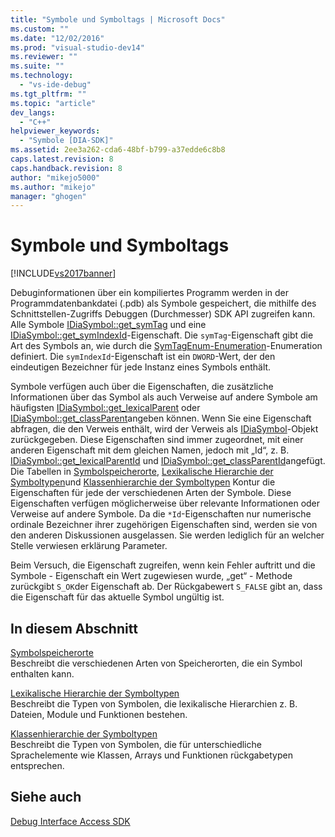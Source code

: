 ```yaml
---
title: "Symbole und Symboltags | Microsoft Docs"
ms.custom: ""
ms.date: "12/02/2016"
ms.prod: "visual-studio-dev14"
ms.reviewer: ""
ms.suite: ""
ms.technology: 
  - "vs-ide-debug"
ms.tgt_pltfrm: ""
ms.topic: "article"
dev_langs: 
  - "C++"
helpviewer_keywords: 
  - "Symbole [DIA-SDK]"
ms.assetid: 2ee3a262-cda6-48bf-b799-a37edde6c8b8
caps.latest.revision: 8
caps.handback.revision: 8
author: "mikejo5000"
ms.author: "mikejo"
manager: "ghogen"
---
```

# Symbole und Symboltags
[!INCLUDE[vs2017banner](../../code-quality/includes/vs2017banner.md)]

Debuginformationen über ein kompiliertes Programm werden in der Programmdatenbankdatei \(.pdb\) als Symbole gespeichert, die mithilfe des Schnittstellen\-Zugriffs Debuggen \(Durchmesser\) SDK API zugreifen kann.  Alle Symbole [IDiaSymbol::get\_symTag](../../debugger/debug-interface-access/idiasymbol-get-symtag.md) und eine [IDiaSymbol::get\_symIndexId](../../debugger/debug-interface-access/idiasymbol-get-symindexid.md)\-Eigenschaft.  Die `symTag`\-Eigenschaft gibt die Art des Symbols an, wie durch die [SymTagEnum\-Enumeration](../../debugger/debug-interface-access/symtagenum.md)\-Enumeration definiert.  Die `symIndexId`\-Eigenschaft ist ein `DWORD`\-Wert, der den eindeutigen Bezeichner für jede Instanz eines Symbols enthält.  
  
 Symbole verfügen auch über die Eigenschaften, die zusätzliche Informationen über das Symbol als auch Verweise auf andere Symbole am häufigsten [IDiaSymbol::get\_lexicalParent](../../debugger/debug-interface-access/idiasymbol-get-lexicalparent.md) oder [IDiaSymbol::get\_classParent](../../debugger/debug-interface-access/idiasymbol-get-classparent.md)angeben können.  Wenn Sie eine Eigenschaft abfragen, die den Verweis enthält, wird der Verweis als [IDiaSymbol](../../debugger/debug-interface-access/idiasymbol.md)\-Objekt zurückgegeben.  Diese Eigenschaften sind immer zugeordnet, mit einer anderen Eigenschaft mit dem gleichen Namen, jedoch mit „Id“, z. B. [IDiaSymbol::get\_lexicalParentId](../../debugger/debug-interface-access/idiasymbol-get-lexicalparentid.md) und [IDiaSymbol::get\_classParentId](../../debugger/debug-interface-access/idiasymbol-get-classparentid.md)angefügt.  Die Tabellen in [Symbolspeicherorte](../../debugger/debug-interface-access/symbol-locations.md), [Lexikalische Hierarchie der Symboltypen](../../debugger/debug-interface-access/lexical-hierarchy-of-symbol-types.md)und [Klassenhierarchie der Symboltypen](../../debugger/debug-interface-access/class-hierarchy-of-symbol-types.md) Kontur die Eigenschaften für jede der verschiedenen Arten der Symbole.  Diese Eigenschaften verfügen möglicherweise über relevante Informationen oder Verweise auf andere Symbole.  Da die `*Id`\-Eigenschaften nur numerische ordinale Bezeichner ihrer zugehörigen Eigenschaften sind, werden sie von den anderen Diskussionen ausgelassen.  Sie werden lediglich für an welcher Stelle verwiesen erklärung Parameter.  
  
 Beim Versuch, die Eigenschaft zugreifen, wenn kein Fehler auftritt und die Symbole \- Eigenschaft ein Wert zugewiesen wurde, „get“ \- Methode zurückgibt `S_OK`der Eigenschaft ab.  Der Rückgabewert `S_FALSE` gibt an, dass die Eigenschaft für das aktuelle Symbol ungültig ist.  
  
## In diesem Abschnitt  
 [Symbolspeicherorte](../../debugger/debug-interface-access/symbol-locations.md)  
 Beschreibt die verschiedenen Arten von Speicherorten, die ein Symbol enthalten kann.  
  
 [Lexikalische Hierarchie der Symboltypen](../../debugger/debug-interface-access/lexical-hierarchy-of-symbol-types.md)  
 Beschreibt die Typen von Symbolen, die lexikalische Hierarchien z. B. Dateien, Module und Funktionen bestehen.  
  
 [Klassenhierarchie der Symboltypen](../../debugger/debug-interface-access/class-hierarchy-of-symbol-types.md)  
 Beschreibt die Typen von Symbolen, die für unterschiedliche Sprachelemente wie Klassen, Arrays und Funktionen rückgabetypen entsprechen.  
  
## Siehe auch  
 [Debug Interface Access SDK](../../debugger/debug-interface-access/debug-interface-access-sdk.md)